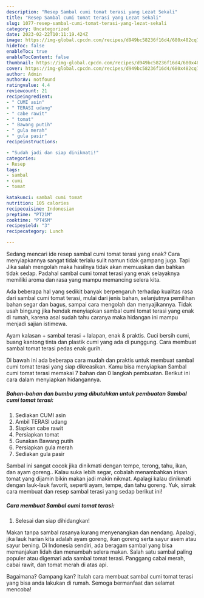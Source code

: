 ```yaml
---
description: "Resep Sambal cumi tomat terasi yang Lezat Sekali"
title: "Resep Sambal cumi tomat terasi yang Lezat Sekali"
slug: 1077-resep-sambal-cumi-tomat-terasi-yang-lezat-sekali
category: Uncategorized
date: 2023-02-22T10:11:19.424Z
image: https://img-global.cpcdn.com/recipes/d949bc58236f16d4/680x482cq70/sambal-cumi-tomat-terasi-foto-resep-utama.jpg
hideToc: false
enableToc: true
enableTocContent: false
thumbnail: https://img-global.cpcdn.com/recipes/d949bc58236f16d4/680x482cq70/sambal-cumi-tomat-terasi-foto-resep-utama.jpg
cover: https://img-global.cpcdn.com/recipes/d949bc58236f16d4/680x482cq70/sambal-cumi-tomat-terasi-foto-resep-utama.jpg
author: Admin
authorAv: notfound
ratingvalue: 4.4
reviewcount: 21
recipeingredient:
- " CUMI asin"
- " TERASI udang"
- " cabe rawit"
- " tomat"
- " Bawang putih"
- " gula merah"
- " gula pasir"
recipeinstructions:

- "Sudah jadi dan siap dinikmati!"
categories:
- Resep
tags:
- sambal
- cumi
- tomat

katakunci: sambal cumi tomat 
nutrition: 105 calories
recipecuisine: Indonesian
preptime: "PT21M"
cooktime: "PT45M"
recipeyield: "3"
recipecategory: Lunch

---
```



Sedang mencari ide resep sambal cumi tomat terasi yang enak? Cara menyiapkannya sangat tidak terlalu sulit namun tidak gampang juga. Tapi Jika salah mengolah maka hasilnya tidak akan memuaskan dan bahkan tidak sedap. Padahal sambal cumi tomat terasi yang enak selayaknya memiliki aroma dan rasa yang mampu memancing selera kita.


Ada beberapa hal yang sedikit banyak berpengaruh terhadap kualitas rasa dari sambal cumi tomat terasi, mulai dari jenis bahan, selanjutnya pemilihan bahan segar dan bagus, sampai cara mengolah dan menyajikannya. Tidak usah bingung jika hendak menyiapkan sambal cumi tomat terasi yang enak di rumah, karena asal sudah tahu caranya maka hidangan ini mampu menjadi sajian istimewa.

Ayam kalasan + sambal terasi + lalapan, enak &amp; praktis. Cuci bersih cumi, buang kantong tinta dan plastik cumi yang ada di punggung. Cara membuat sambal tomat terasi pedas enak gurih.


Di bawah ini ada beberapa cara mudah dan praktis untuk membuat sambal cumi tomat terasi yang siap dikreasikan. Kamu bisa menyiapkan Sambal cumi tomat terasi memakai 7 bahan dan 0 langkah pembuatan. Berikut ini cara dalam menyiapkan hidangannya.

<!--inarticleads1-->

##### Bahan-bahan dan bumbu yang dibutuhkan untuk pembuatan Sambal cumi tomat terasi:

1. Sediakan  CUMI asin
1. Ambil  TERASI udang
1. Siapkan  cabe rawit
1. Persiapkan  tomat
1. Gunakan  Bawang putih
1. Persiapkan  gula merah
1. Sediakan  gula pasir


Sambal ini sangat cocok jika dinikmati dengan tempe, terong, tahu, ikan, dan ayam goreng.. Kalau suka lebih segar, cobalah menambahkan irisan tomat yang dijamin bikin makan jadi makin nikmat. Apalagi kalau dinikmati dengan lauk-lauk favorit, seperti ayam, tempe, dan tahu goreng. Yuk, simak cara membuat dan resep sambal terasi yang sedap berikut ini! 

<!--inarticleads2-->

##### Cara membuat Sambal cumi tomat terasi:


1. Selesai dan siap dihidangkan!

Makan tanpa sambal rasanya kurang menyenangkan dan nendang. Apalagi, jika lauk harian kita adalah ayam goreng, ikan goreng serta sayur asem atau sayur bening. Di Indonesia sendiri, ada beragam sambal yang bisa memanjakan lidah dan menambah selera makan. Salah satu sambal paling populer atau digemari ada sambal tomat terasi. Panggang cabai merah, cabai rawit, dan tomat merah di atas api. 

Bagaimana? Gampang kan? Itulah cara membuat sambal cumi tomat terasi yang bisa anda lakukan di rumah. Semoga bermanfaat dan selamat mencoba!
